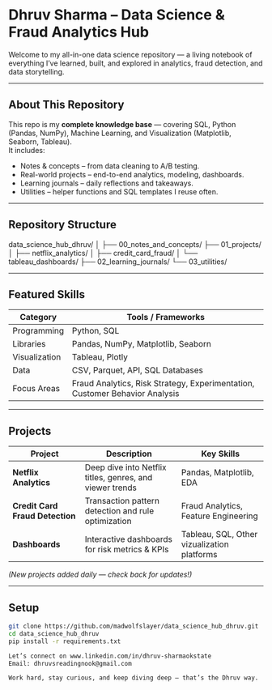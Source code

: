 # Dhruv Sharma – Data Science & Fraud Analytics Hub  

Welcome to my all-in-one data science repository — a living notebook of everything I’ve learned, built, and explored in analytics, fraud detection, and data storytelling.

---

##  About This Repository  

This repo is my **complete knowledge base** — covering SQL, Python (Pandas, NumPy), Machine Learning, and Visualization (Matplotlib, Seaborn, Tableau).  
It includes:
- Notes & concepts – from data cleaning to A/B testing.
- Real-world projects – end-to-end analytics, modeling, dashboards.
- Learning journals – daily reflections and takeaways.
- Utilities – helper functions and SQL templates I reuse often.

---

## Repository Structure  
data_science_hub_dhruv/
│
├── 00_notes_and_concepts/
├── 01_projects/
│ ├── netflix_analytics/
│ ├── credit_card_fraud/
│ └── tableau_dashboards/
├── 02_learning_journals/
└── 03_utilities/


---

## Featured Skills  

| Category | Tools / Frameworks |
|-----------|--------------------|
| Programming | Python, SQL |
| Libraries | Pandas, NumPy, Matplotlib, Seaborn |
| Visualization | Tableau, Plotly |
| Data | CSV, Parquet, API, SQL Databases |
| Focus Areas | Fraud Analytics, Risk Strategy, Experimentation, Customer Behavior Analysis |

---

## Projects  

| Project | Description | Key Skills |
|----------|--------------|-------------|
| **Netflix Analytics** | Deep dive into Netflix titles, genres, and viewer trends | Pandas, Matplotlib, EDA |
| **Credit Card Fraud Detection** | Transaction pattern detection and rule optimization | Fraud Analytics, Feature Engineering |
| **Dashboards** | Interactive dashboards for risk metrics & KPIs | Tableau, SQL, Other vizualization platforms |

*(New projects added daily — check back for updates!)*

---

## Setup  

```bash
git clone https://github.com/madwolfslayer/data_science_hub_dhruv.git
cd data_science_hub_dhruv
pip install -r requirements.txt

Let’s connect on www.linkedin.com/in/dhruv-sharmaokstate
Email: dhruvsreadingnook@gmail.com

Work hard, stay curious, and keep diving deep — that’s the Dhruv way.



